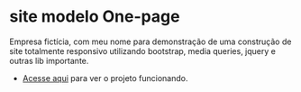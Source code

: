 # site modelo One-page
 Empresa fictícia, com meu nome para demonstração de uma construção de site totalmente responsivo utilizando bootstrap, media queries, jquery e outras lib importante.
 
 - [Acesse aqui](https://alamovinicius.github.io/site-exemplo-empresarial-bootstrap/) para ver o projeto funcionando.
